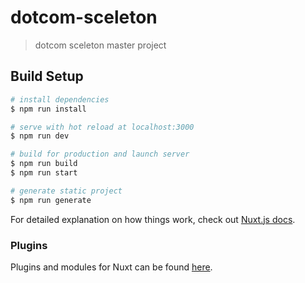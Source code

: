 # dotcom-sceleton

> dotcom sceleton master project

## Build Setup

``` bash
# install dependencies
$ npm run install

# serve with hot reload at localhost:3000
$ npm run dev

# build for production and launch server
$ npm run build
$ npm run start

# generate static project
$ npm run generate
```

For detailed explanation on how things work, check out [Nuxt.js docs](https://nuxtjs.org).

### Plugins ###

Plugins and modules for Nuxt can be found [here](https://github.com/nuxt-community/awesome-nuxt).
